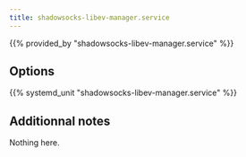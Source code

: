 ```yaml
---
title: shadowsocks-libev-manager.service
---
```


{{% provided_by "shadowsocks-libev-manager.service" %}}

## Options

{{% systemd_unit "shadowsocks-libev-manager.service" %}}

## Additionnal notes

Nothing here.
